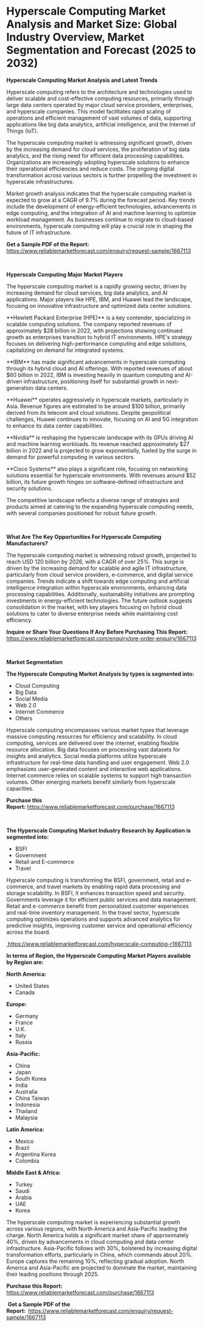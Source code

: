 <p><h1>Hyperscale Computing Market Analysis and Market Size: Global Industry Overview, Market Segmentation and Forecast (2025 to 2032)</h1></p><p><strong>Hyperscale Computing Market Analysis and Latest Trends</strong></p>
<p><p>Hyperscale computing refers to the architecture and technologies used to deliver scalable and cost-effective computing resources, primarily through large data centers operated by major cloud service providers, enterprises, and hyperscale companies. This model facilitates rapid scaling of operations and efficient management of vast volumes of data, supporting applications like big data analytics, artificial intelligence, and the Internet of Things (IoT). </p><p>The hyperscale computing market is witnessing significant growth, driven by the increasing demand for cloud services, the proliferation of big data analytics, and the rising need for efficient data processing capabilities. Organizations are increasingly adopting hyperscale solutions to enhance their operational efficiencies and reduce costs. The ongoing digital transformation across various sectors is further propelling the investment in hyperscale infrastructures. </p><p>Market growth analysis indicates that the hyperscale computing market is expected to grow at a CAGR of 9.7% during the forecast period. Key trends include the development of energy-efficient technologies, advancements in edge computing, and the integration of AI and machine learning to optimize workload management. As businesses continue to migrate to cloud-based environments, hyperscale computing will play a crucial role in shaping the future of IT infrastructure.</p></p>
<p><strong>Get a Sample PDF of the Report:&nbsp;</strong> <a href="https://www.reliablemarketforecast.com/enquiry/request-sample/1667113?utm_campaign=2413&utm_medium=2&utm_source=Github&utm_content=ia&utm_term=17042025&utm_id=hyperscale-computing">https://www.reliablemarketforecast.com/enquiry/request-sample/1667113</a></p>
<p>&nbsp;</p>
<p><strong>Hyperscale Computing Major Market Players</strong></p>
<p><p>The hyperscale computing market is a rapidly growing sector, driven by increasing demand for cloud services, big data analytics, and AI applications. Major players like HPE, IBM, and Huawei lead the landscape, focusing on innovative infrastructure and optimized data center solutions.</p><p>**Hewlett Packard Enterprise (HPE)** is a key contender, specializing in scalable computing solutions. The company reported revenues of approximately $28 billion in 2022, with projections showing continued growth as enterprises transition to hybrid IT environments. HPE's strategy focuses on delivering high-performance computing and edge solutions, capitalizing on demand for integrated systems.</p><p>**IBM** has made significant advancements in hyperscale computing through its hybrid cloud and AI offerings. With reported revenues of about $60 billion in 2022, IBM is investing heavily in quantum computing and AI-driven infrastructure, positioning itself for substantial growth in next-generation data centers.</p><p>**Huawei** operates aggressively in hyperscale markets, particularly in Asia. Revenue figures are estimated to be around $100 billion, primarily derived from its telecom and cloud solutions. Despite geopolitical challenges, Huawei continues to innovate, focusing on AI and 5G integration to enhance its data center capabilities.</p><p>**Nvidia** is reshaping the hyperscale landscape with its GPUs driving AI and machine learning workloads. Its revenue reached approximately $27 billion in 2022 and is projected to grow exponentially, fueled by the surge in demand for powerful computing in various sectors.</p><p>**Cisco Systems** also plays a significant role, focusing on networking solutions essential for hyperscale environments. With revenues around $52 billion, its future growth hinges on software-defined infrastructure and security solutions.</p><p>The competitive landscape reflects a diverse range of strategies and products aimed at catering to the expanding hyperscale computing needs, with several companies positioned for robust future growth.</p></p>
<p>&nbsp;</p>
<p><strong>What Are The Key Opportunities For Hyperscale Computing Manufacturers?</strong></p>
<p><p>The hyperscale computing market is witnessing robust growth, projected to reach USD 120 billion by 2026, with a CAGR of over 25%. This surge is driven by the increasing demand for scalable and agile IT infrastructure, particularly from cloud service providers, e-commerce, and digital service companies. Trends indicate a shift towards edge computing and artificial intelligence integration within hyperscale environments, enhancing data processing capabilities. Additionally, sustainability initiatives are prompting investments in energy-efficient technologies. The future outlook suggests consolidation in the market, with key players focusing on hybrid cloud solutions to cater to diverse enterprise needs while maintaining cost efficiency.</p></p>
<p><strong>Inquire or Share Your Questions If Any Before Purchasing This Report:</strong> <a href="https://www.reliablemarketforecast.com/enquiry/pre-order-enquiry/1667113?utm_campaign=2413&utm_medium=2&utm_source=Github&utm_content=ia&utm_term=17042025&utm_id=hyperscale-computing">https://www.reliablemarketforecast.com/enquiry/pre-order-enquiry/1667113</a></p>
<p>&nbsp;</p>
<p><strong>Market Segmentation</strong></p>
<p><strong>The Hyperscale Computing Market Analysis by types is segmented into:</strong></p>
<p><ul><li>Cloud Computing</li><li>Big Data</li><li>Social Media</li><li>Web 2.0</li><li>Internet Commerce</li><li>Others</li></ul></p>
<p><p>Hyperscale computing encompasses various market types that leverage massive computing resources for efficiency and scalability. In cloud computing, services are delivered over the internet, enabling flexible resource allocation. Big data focuses on processing vast datasets for insights and analytics. Social media platforms utilize hyperscale infrastructure for real-time data handling and user engagement. Web 2.0 emphasizes user-generated content and interactive web applications. Internet commerce relies on scalable systems to support high transaction volumes. Other emerging markets benefit similarly from hyperscale capacities.</p></p>
<p><strong>Purchase this Report:&nbsp;</strong><a href="https://www.reliablemarketforecast.com/purchase/1667113?utm_campaign=2413&utm_medium=2&utm_source=Github&utm_content=ia&utm_term=17042025&utm_id=hyperscale-computing">https://www.reliablemarketforecast.com/purchase/1667113</a></p>
<p>&nbsp;</p>
<p><strong>The Hyperscale Computing Market Industry Research by Application is segmented into:</strong></p>
<p><ul><li>BSFI</li><li>Government</li><li>Retail and E-commerce</li><li>Travel</li></ul></p>
<p><p>Hyperscale computing is transforming the BSFI, government, retail and e-commerce, and travel markets by enabling rapid data processing and storage scalability. In BSFI, it enhances transaction speed and security. Governments leverage it for efficient public services and data management. Retail and e-commerce benefit from personalized customer experiences and real-time inventory management. In the travel sector, hyperscale computing optimizes operations and supports advanced analytics for predictive insights, improving customer service and operational efficiency across the board.</p></p>
<p><a href="https://www.reliablemarketforecast.com/hyperscale-computing-r1667113?utm_campaign=2413&utm_medium=2&utm_source=Github&utm_content=ia&utm_term=17042025&utm_id=hyperscale-computing">&nbsp;https://www.reliablemarketforecast.com/hyperscale-computing-r1667113</a></p>
<p><strong>In terms of Region, the Hyperscale Computing Market Players available by Region are:</strong></p>
<p>
    <p> <strong> North America: </strong>
        <ul>
            <li>United States</li>
            <li>Canada</li>
        </ul>
        </p> 
    <p> <strong> Europe: </strong>
        <ul>
            <li>Germany</li>
            <li>France</li>
            <li>U.K.</li>
            <li>Italy</li>
            <li>Russia</li>
        </ul>
        </p> 
    <p> <strong> Asia-Pacific: </strong>
        <ul>
            <li>China</li>
            <li>Japan</li>
            <li>South Korea</li>
            <li>India</li>
            <li>Australia</li>
            <li>China Taiwan</li>
            <li>Indonesia</li>
            <li>Thailand</li>
            <li>Malaysia</li>
        </ul>
        </p> 
    <p> <strong> Latin America: </strong>
        <ul>
            <li>Mexico</li>
            <li>Brazil</li>
            <li>Argentina Korea</li>
            <li>Colombia</li>
        </ul>
        </p> 
    <p> <strong> Middle East & Africa: </strong>
        <ul>
            <li>Turkey</li>
            <li>Saudi</li>
            <li>Arabia</li>
            <li>UAE</li>
            <li>Korea</li>
        </ul>
    </p>
    </p>
<p><p>The hyperscale computing market is experiencing substantial growth across various regions, with North America and Asia-Pacific leading the charge. North America holds a significant market share of approximately 40%, driven by advancements in cloud computing and data center infrastructure. Asia-Pacific follows with 30%, bolstered by increasing digital transformation efforts, particularly in China, which commands about 20%. Europe captures the remaining 10%, reflecting gradual adoption. North America and Asia-Pacific are projected to dominate the market, maintaining their leading positions through 2025.</p></p>
<p><strong>Purchase this Report: </strong><a href="https://www.reliablemarketforecast.com/purchase/1667113?utm_campaign=2413&utm_medium=2&utm_source=Github&utm_content=ia&utm_term=17042025&utm_id=hyperscale-computing">https://www.reliablemarketforecast.com/purchase/1667113</a></p>
<p>&nbsp;<strong>Get a Sample PDF of the Report:&nbsp;&nbsp;</strong><a href="https://www.reliablemarketforecast.com/enquiry/request-sample/1667113?utm_campaign=2413&utm_medium=2&utm_source=Github&utm_content=ia&utm_term=17042025&utm_id=hyperscale-computing">https://www.reliablemarketforecast.com/enquiry/request-sample/1667113</a></p>
<p><strong></strong></p>
<p><p></p><p></p><p></p></p>